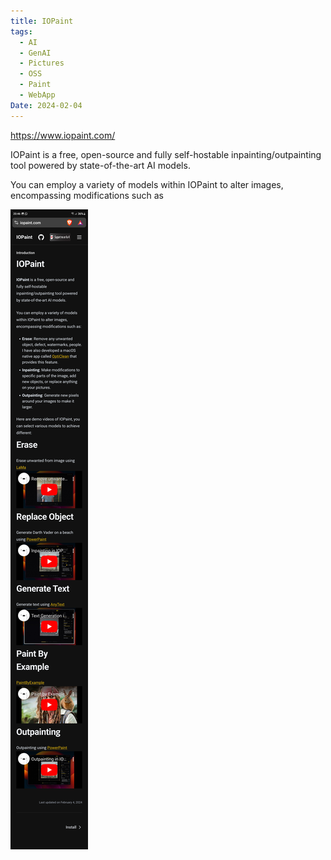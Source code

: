 ```yaml
---
title: IOPaint
tags:
  - AI
  - GenAI
  - Pictures
  - OSS
  - Paint
  - WebApp
Date: 2024-02-04
---
```

https://www.iopaint.com/

IOPaint is a free, open-source and fully self-hostable inpainting/outpainting tool powered by state-of-the-art AI models.

You can employ a variety of models within IOPaint to alter images, encompassing modifications such as

![](../_asset/Screenshot_20240229_204643_Brave.jpg)